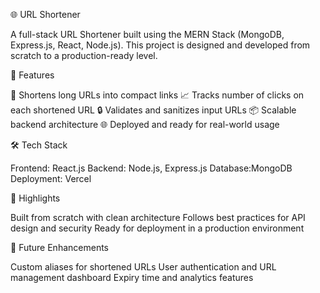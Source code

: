 

 🌐 URL Shortener

A full-stack URL Shortener built using the MERN Stack (MongoDB, Express.js, React, Node.js). This project is designed and developed from scratch to a production-ready level.

 🚀 Features

🔗 Shortens long URLs into compact links
📈 Tracks number of clicks on each shortened URL
 🔒 Validates and sanitizes input URLs
 📦 Scalable backend architecture
 🌐 Deployed and ready for real-world usage

🛠️ Tech Stack

Frontend: React.js
  Backend: Node.js, Express.js
  Database:MongoDB
Deployment: Vercel 

 📌 Highlights

 Built from scratch with clean architecture
 Follows best practices for API design and security
 Ready for deployment in a production environment

🧩 Future Enhancements

 Custom aliases for shortened URLs
 User authentication and URL management dashboard
 Expiry time and analytics features


